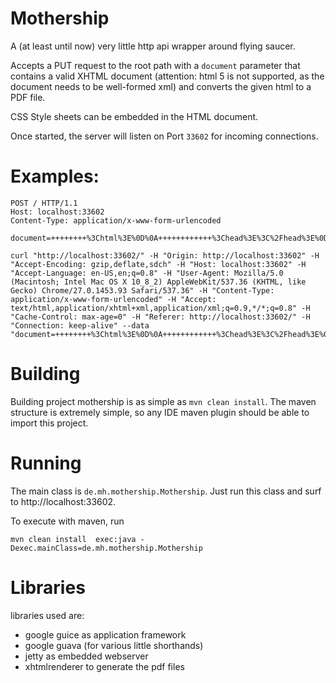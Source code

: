 # Mothership
A (at least until now) very little http api wrapper around flying saucer.

Accepts a PUT request to the root path with a `document` parameter that contains a valid XHTML document (attention:
html 5 is not supported, as the document needs to be well-formed xml) and converts the given html to a PDF file.

CSS Style sheets can be embedded in the HTML document.

Once started, the server will listen on Port `33602` for incoming connections.

# Examples:
 ```
POST / HTTP/1.1
Host: localhost:33602
Content-Type: application/x-www-form-urlencoded

document=++++++++%3Chtml%3E%0D%0A++++++++++++%3Chead%3E%3C%2Fhead%3E%0D%0A++++++++++++%3Cbody%3E%0D%0A++++++++++++++++%3Ch1%3EDemo+HTML+page%3C%2Fh1%3E%0D%0A++++++++++++++++%3Cp%3Eedit+me+to+see+mothership+in+action%3C%2Fp%3E%0D%0A++++++++++++%3C%2Fbody%3E%0D%0A++++++++%3C%2Fhtml%3E%0D%0A++++
 ```

 ```
curl "http://localhost:33602/" -H "Origin: http://localhost:33602" -H "Accept-Encoding: gzip,deflate,sdch" -H "Host: localhost:33602" -H "Accept-Language: en-US,en;q=0.8" -H "User-Agent: Mozilla/5.0 (Macintosh; Intel Mac OS X 10_8_2) AppleWebKit/537.36 (KHTML, like Gecko) Chrome/27.0.1453.93 Safari/537.36" -H "Content-Type: application/x-www-form-urlencoded" -H "Accept: text/html,application/xhtml+xml,application/xml;q=0.9,*/*;q=0.8" -H "Cache-Control: max-age=0" -H "Referer: http://localhost:33602/" -H "Connection: keep-alive" --data "document=++++++++%3Chtml%3E%0D%0A++++++++++++%3Chead%3E%3C%2Fhead%3E%0D%0A++++++++++++%3Cbody%3E%0D%0A++++++++++++++++%3Ch1%3EDemo+HTML+page%3C%2Fh1%3E%0D%0A++++++++++++++++%3Cp%3Eedit+me+to+see+mothership+in+action%3C%2Fp%3E%0D%0A++++++++++++%3C%2Fbody%3E%0D%0A++++++++%3C%2Fhtml%3E%0D%0A++++"
 ```

# Building

Building project mothership is as simple as `mvn clean install`. The maven structure is extremely simple, so any
IDE maven plugin should be able to import this project.

# Running

The main class is `de.mh.mothership.Mothership`. Just run this class and surf to http://localhost:33602.

To execute with maven, run
```
mvn clean install  exec:java -Dexec.mainClass=de.mh.mothership.Mothership
```


# Libraries

libraries used are:
* google guice as application framework
* google guava (for various little shorthands)
* jetty as embedded webserver
* xhtmlrenderer to generate the pdf files
